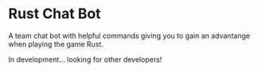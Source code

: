 
# Rust Chat Bot
A team chat bot with helpful commands giving you to gain an advantange when playing the game Rust.

In development... looking for other developers!


